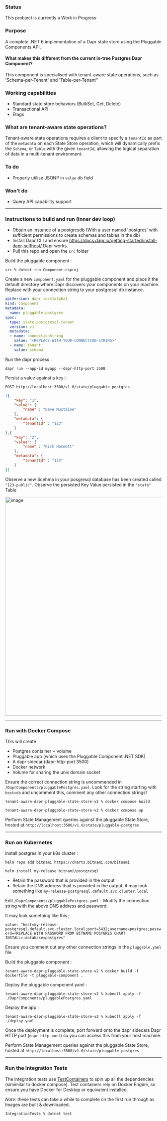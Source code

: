 ### Status

This probject is currently a Work in Progress

### Purpose

A complete .NET 6 implementation of a Dapr state store using the Pluggable Components API.

#### What makes this different from the current in-tree Postgres Dapr Component? 

This component is specialised with tenant-aware state operations, such as 'Schema-per-Tenant' and 'Table-per-Tenant''

### Working capabilities

- Standard state store behaviors (BulkSet, Get, Delete)
- Transactional API
- Etags

### What are tenant-aware state operations?

Tenant-aware state operations requires a client to specify a `tenantId` as part of the `metadata` on each State Store operation, which will dynamically prefix the `Schema`, or `Table` with the given `tenantId`, allowing the logical separation of data in a multi-tenant environment.

### To do

- Properly utilise JSONP in `value` db field

### Won't do

- Query API capability support

---

### Instructions to build and run (Inner dev loop)

- Obtain an instance of a postgresdb (With a user named 'postgres' with sufficient permissions to create schemas and tables in the db)
- Install Dapr CLI and ensure https://docs.dapr.io/getting-started/install-dapr-selfhost/ Dapr works.
- Pull this repo and open the `src` folder

Build the pluggable component :

`src % dotnet run Component.csproj`

Create a new `component.yaml` for the pluggable component and place it the default directory where Dapr discovers your components on your machine. Replace with your connection string to your postgresql db instance.

```yaml
apiVersion: dapr.io/v1alpha1
kind: Component
metadata:
  name: pluggable-postgres
spec:
  type: state.postgresql-tenant
  version: v1
  metadata:
  - name: connectionString
    value: "<REPLACE-WITH-YOUR-CONNECTION-STRING>"
  - name: tenant
    value: schema
```

Run the dapr process :

`dapr run --app-id myapp --dapr-http-port 3500`

Persist a value against a key :

`POST http://localhost:3500/v1.0/state/pluggable-postgres`

```json
[{
	"key": "1",
	"value": { 
		"name" : "Dave Mustaine" 
	},
	"metadata": { 
		"tenantId" : "123" 
	}
},{
	"key": "2",
	"value": { 
		"name" : "Kirk Hammett" 
	},
	"metadata": { 
		"tenantId" : "123"
	}
}]
```

Observe a new Scehma in your posgresql database has been created called `"123-public"`. Observe the persisted Key Value persisted in the `"state"` Table

<img width="702" alt="image" src="https://user-images.githubusercontent.com/4224880/202821328-95b9f1d6-49a3-431d-bd48-d673178a1f8f.png">

---

### Run with Docker Compose

This will create 
- Postgres container + volume
- Pluggable app (which uses the Pluggable Component .NET SDK)
- A dapr sidecar (dapr-http-port 3500)
- Docker network
- Volume for sharing the unix domain socket

Ensure the correct connection string is uncommended in `/DaprComponents/pluggablePostgres.yaml`. Look for the string starting with `host=db` and uncomment this, comment  any other connection strings!

`tenant-aware-dapr-pluggable-state-store-v2 % docker compose build`

`tenant-aware-dapr-pluggable-state-store-v2 % docker compose up`

Perform State Management queries against the pluggable State Store, hosted at `http://localhost:3500/v1.0/state/pluggable-postgres`

---

### Run on Kubernetes

Install postgres in your k8s cluster :

`helm repo add bitnami https://charts.bitnami.com/bitnami`

`helm install my-release bitnami/postgresql`

- Retain the password that is provided in the output
- Retain the DNS address thait is provided in the output, it may look something like `my-release-postgresql.default.svc.cluster.local`


Edit `/DaprComponents/pluggablePostgres.yaml` - Modify the connection string with the above DNS address and password.

It may look something like this ; 

`value: "host=my-release-postgresql.default.svc.cluster.local;port=5432;username=postgres;password=<REPLACE WITH PASSWORD FROM BITNAMI POSTGRES CHART INSTALL>;database=postgres"`

Ensure you comment out any other connection strings in the `pluggable.yaml` file

Build the pluggable component :

`tenant-aware-dapr-pluggable-state-store-v2 % docker build -f dockerfile -t pluggable-component .`

Deploy the pluggable component yaml : 

`tenant-aware-dapr-pluggable-state-store-v2 % kubectl apply -f ./DaprComponents/pluggablePostgres.yaml`

Deploy the app : 

`tenant-aware-dapr-pluggable-state-store-v2 % kubectl apply -f ./deploy.yaml`

Once the deployment is complete, port forward onto the dapr sidecars Dapr HTTP port (`dapr-http-port`) so you can access this from your host machine.

Perform State Management queries against the pluggable State Store, hosted at `http://localhost:3500/v1.0/state/pluggable-postgres`

---

### Run the Integration Tests

The integration tests use [TestContainers](https://dotnet.testcontainers.org/) to spin up all the dependencies (simimilar to docker compose). Test containers rely on Docker Engine, so ensure you have Docker for Desktop or equivalent installed.

_Note:_ these tests can take a while to complete on the first run through as Images are built & downloaded.

`IntegrationTests % dotnet test`
